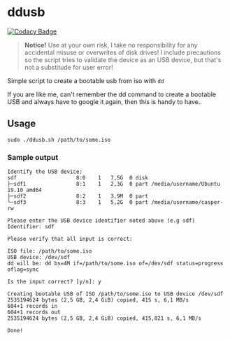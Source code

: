 # ddusb

[![Codacy Badge](https://api.codacy.com/project/badge/Grade/0b397dc236764aafb557dbd0f0a447f4)](https://www.codacy.com/manual/git_35/ddusb?utm_source=github.com&amp;utm_medium=referral&amp;utm_content=eddinn/ddusb&amp;utm_campaign=Badge_Grade)

> **Notice!**
> Use at your own risk, I take no responsibility for any accidental misuse or overwrites of disk drives!
> I include precautions so the script tries to validate the device as an USB device, but that's not a substitude for user error!

Simple script to create a bootable usb from iso with `dd`

If you are like me, can't remember the dd command to create a bootable USB and always have to google it again, then this is handy to have..

## Usage

```shell
sudo ./ddusb.sh /path/to/some.iso
```

### Sample output

```shell
Identify the USB device:
sdf                   8:0    1   7,5G  0 disk
├─sdf1                8:1    1   2,3G  0 part /media/username/Ubuntu 19.10 amd64
├─sdf2                8:2    1   3,9M  0 part
└─sdf3                8:3    1   5,2G  0 part /media/username/casper-rw

Please enter the USB device identifier noted above (e.g sdf)
Identifier: sdf

Please verify that all input is correct:

ISO file: /path/to/some.iso
USB device: /dev/sdf
dd will be: dd bs=4M if=/path/to/some.iso of=/dev/sdf status=progress oflag=sync

Is the input correct? [y/n]: y

Creating bootable USB of ISO /path/to/some.iso to USB device /dev/sdf
2535194624 bytes (2,5 GB, 2,4 GiB) copied, 415 s, 6,1 MB/s
604+1 records in
604+1 records out
2535194624 bytes (2,5 GB, 2,4 GiB) copied, 415,021 s, 6,1 MB/s

Done!
```
